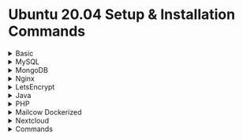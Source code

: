 # **Ubuntu 20.04 Setup & Installation Commands**

<details>
  <summary>Basic</summary>

## First start
```sh
apt update
apt upgrade

ufw allow OpenSSH
ufw enable
```

## Sudo User
```sh
adduser username
usermod -aG sudo username

(when key auth is enabled, copy key)
rsync --archive --chown=username:username ~/.ssh /home/username
```

## Key Auth Only
```sh
nano /etc/ssh/sshd_config

PasswordAuthentication no
ChallengeResponseAuthentication no
UsePAM yes

(if only sudo user should be allowed, WARNING: test login with sudo user before disabling)
PermitRootLogin no

service ssh restart
```

## Timezone
```sh
timedatectl set-timezone Europe/Berlin
```
</details>

<details>
  <summary>MySQL</summary>

## MySQL
```sh
apt install mysql-server
mysql_secure_installation

mysql
CREATE USER 'username'@'localhost' IDENTIFIED BY 'password';
GRANT CREATE, ALTER, DROP, INSERT, UPDATE, DELETE, SELECT, REFERENCES, RELOAD on *.* TO 'username'@'localhost' WITH GRANT OPTION;
FLUSH PRIVILEGES;
exit

systemctl enable mysql
```
### MySQL Test
```sh
mysqladmin -p -u username version
```
</details>
<details>
  <summary>MongoDB</summary>
    
## MongoDB
```sh
curl -fsSL https://www.mongodb.org/static/pgp/server-4.4.asc | sudo apt-key add -
echo "deb [ arch=amd64,arm64 ] https://repo.mongodb.org/apt/ubuntu focal/mongodb-org/4.4 multiverse" | sudo tee /etc/apt/sources.list.d/mongodb-org-4.4.list
apt update
apt install mongodb-org

systemctl start mongod.service
systemctl enable mongod
```
### MongoDB Test
```sh
mongo --eval 'db.runCommand({ connectionStatus: 1 })'
```
### MongoDB Secure
```sh
mongo
use admin

db.createUser(
    {
        user: "username",
        pwd: passwordPrompt(),
        roles: [ { role: "root", db: "admin" } ]
    }
)

exit

nano /etc/mongod.conf

security:
  authorization: "enabled"

systemctl restart mongod
```
</details>

<details>
  <summary>Nginx</summary>

## Nginx
```sh
apt install nginx
ufw allow 'Nginx Full'
systemctl enable nginx
```
### Enable Nginx Conf
```sh
ln -s /etc/nginx/sites-available/example.com /etc/nginx/sites-enabled/
```
## Nginx Conf Folder
```sh
server {
    listen 80;
    listen [::]:80;

    root /var/www/example.com;
    server_name example.com www.example.com;
    index index.html index.htm;
}
```
## Nginx Conf Reverse Proxy
```sh
server {
    listen 80;
    listen [::]:80;
    server_name sub.example.com;
        
    location / {
        proxy_pass http://127.0.0.1:8080;
        proxy_set_header X-Forwarded-For $proxy_add_x_forwarded_for;
        proxy_set_header X-Forwarded-Proto $scheme;
        proxy_set_header X-Forwarded-Port $server_port;
    }
}
```
### Redirect to Https and Non-www
```sh
if ($host = www.example.com) {
    return 301 https://example.com$request_uri;
}
```
</details>

<details>
  <summary>LetsEncrypt</summary>
    
## LetsEncrypt
```sh
apt install certbot python3-certbot-nginx

certbot --nginx -d example.com -d www.example.com
```
### Test LetsEncrypt
```sh
systemctl status certbot.timer
certbot renew --dry-run
```
</details>

<details>
  <summary>Java</summary>
    
## Java
```sh
apt install default-jre
```
</details>

<details>
  <summary>PHP</summary>
    
## PHP
```sh
apt-get install php-fpm php-mysql
```
### PHP Secure
```sh
nano /etc/php/7.4/fpm/php.ini

Change
;cgi.fix_pathinfo=1
to
cgi.fix_pathinfo=0

systemctl restart php7.4-fpm
```
### PHP Nginx
```sh
server {
    listen 80;
    listen [::]:80;
    
    server_name example.com www.example.com;
    root /var/www/example.com;

    index index.html index.htm index.php;

    location / {
        try_files $uri $uri/ =404;
    }

    location ~ \.php$ {
        include snippets/fastcgi-php.conf;
        fastcgi_pass unix:/var/run/php/php7.4-fpm.sock;
     }
}
```
</details>

<details>
  <summary>Mailcow Dockerized</summary>
    
## Mailcow Dockerized
Type | Host | Value
--- | --- | ---
A Record | mail | Server-IP
CNAME Record | autoconfig | mail.example.com
CNAME Record | autodiscover | mail.example.com
TXT Record | @ | v=spf1 mx ~all
TXT Record | _dmarc | v=DMARC1; p=reject; rua=mailto:mailauth-reports@example.com
MX Record | @ | mail.example.com (Priority 10)
PTR (Reverse DNS) | Server-IP | mail.example.com

### Mailcow Installation
```sh
apt install curl nano git apt-transport-https ca-certificates gnupg2 software-properties-common -y

wget -q https://download.docker.com/linux/ubuntu/gpg -O- | apt-key add -
add-apt-repository "deb [arch=amd64] https://download.docker.com/linux/ubuntu $(lsb_release -cs) stable"

apt update
apt install docker-ce docker-ce-cli -y

curl -L https://github.com/docker/compose/releases/download/$(curl -Ls https://www.servercow.de/docker-compose/latest.php)/docker-compose-$(uname -s)-$(uname -m) > /usr/local/bin/docker-compose
chmod +x /usr/local/bin/docker-compose

cd /opt
git clone https://github.com/mailcow/mailcow-dockerized
cd mailcow-dockerized
./generate_config.sh

docker-compose pull
docker-compose up -d
```

### Mailcow Config
1. Navigate to mail.example.com
2. Login with admin:moohoo
3. Edit Administrator details and change password
4. Click Configuration in top menu > Mail Setup
5. Domains > Add domain and restart SOGo
6. Mailboxes > Add mailbox


### DKIM Config
1. Configuration > ARC/DKIM keys
2. Put in domain in input field
3. DKIM key length > 2048 bits
4. Click "Add"
5. Copy whole key starting with v=DKIM1;k=rsa;t=s;s=email;p=
6. Add following DNS Record

Type | Host | Value
--- | --- | ---
TXT Record | dkim._domainkey | v=DKIM1;k=rsa;t=s;s=email;p= [...]

7. Test the rating on mail-tester.com to not get added to blocklists

### Third Party Use
Type | Protocol | Hostname | Port | SSL | Auth
--- | --- | --- | --- | --- | ---
Incoming | IMAP | mail.example.com | 993 | SSL/TLS | Mailbox User
Incoming | POP3 | mail.example.com | 995 | SSL/TLS | Mailbox User
Outgoing | SMTP | mail.example.com | 587 | STARTTLS | Mailbox User
</details>
<details>
  <summary>Nextcloud</summary>

## Nextcloud with Nginx
### PHP Preconf
```sh
apt install php-imagick php7.4-common php7.4-mysql php7.4-fpm php7.4-gd php7.4-json php7.4-curl  php7.4-zip php7.4-xml php7.4-mbstring php7.4-bz2 php7.4-intl php7.4-bcmath php7.4-gmp

nano /etc/php/7.4/fpm/php.ini
memory_limit = 512M
upload_max_filesize = 512M

nano /etc/php/7.4/fpm/pool.d/www.conf
clear_env = no

systemctl restart php7.4-fpm
```
### MySQL Database
```sh
mysql
CREATE DATABASE nextcloud;
CREATE USER nextcloud@localhost IDENTIFIED BY 'password';
GRANT ALL PRIVILEGES ON nextcloud.* TO 'nextcloud'@'localhost';
FLUSH PRIVILEGES;
exit
```

### Install Nextcloud
```sh
apt install wget unzip zip -y
cd /var/www/
wget https://download.nextcloud.com/server/releases/latest.zip
unzip latest.zip
sudo chown -R www-data:www-data /var/www/nextcloud
rm latest.zip

mkdir /usr/share/nginx/nextcloud-data
chown www-data:www-data /usr/share/nginx/nextcloud-data -R
```

### Nginx
[NGINX CONFIG](cloud.example.com.txt)
```sh
nano /etc/nginx/sites-available/cloud.example.com

(put in config from above and change server_name and root folder)

ln -s /etc/nginx/sites-available/cloud.example.com /etc/nginx/sites-enabled/
nginx -t 
systemctl restart nginx

certbot --nginx --redirect --staple-ocsp -d cloud.example.com
```

### HSTS
```sh
nano /etc/nginx/sites-available/cloud.example.com

listen 443 ssl http2; # managed by Certbot

(under listen and ssl) >
add_header Strict-Transport-Security "max-age=31536000" always;

nginx -t
systemctl reload nginx
```

### UFW
```sh
ufw allow ssh
ufw allow http
ufw allow https
```

### Finish Installation
1. Navigate to cloud.example.com
2. Input Admin Credentials
3. Folder: /usr/share/nginx/nextcloud-data
4. Previously created sql credentials
</details>
<details>
  <summary>Commands</summary>
    
# **Ubuntu 20.04 Commands**
### Journal
```sh
journalctl -u service -n 500
```
</details>
